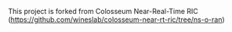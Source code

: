This project is forked from Colosseum Near-Real-Time RIC (https://github.com/wineslab/colosseum-near-rt-ric/tree/ns-o-ran)

